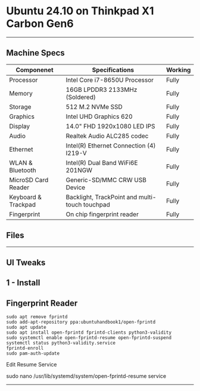 # Ubuntu 24.10 on Thinkpad X1 Carbon Gen6
--------------
## Machine Specs

| Componenet          | Specifications | Working |
| ------------------- | -----------------------------------------|---------------|
| Processor           | Intel Core i7-8650U Processor            |Fully|
| Memory              | 16GB LPDDR3 2133MHz (Soldered)           |Fully|
| Storage             | 512 M.2 NVMe SSD                         |Fully|
| Graphics            | Intel UHD Graphics 620                   |Fully|
| Display             | 14.0" FHD 1920x1080 LED IPS              |Fully|
| Audio               | Realtek Audio ALC285 codec               |Fully|
| Ethernet            | Intel(R) Ethernet Connection (4) I219-V  |Fully|
| WLAN & Bluetooth    | Intel(R) Dual Band WiFi6E 201NGW         |Fully|
| MicroSD Card Reader | Generic-SD/MMC CRW USB Device            |Fully|
| Keyboard & Trackpad | Backlight, TrackPoint and multi-touch touchpad |Fully|
| Fingerprint         | On chip fingerprint reader               |Fully|
Files
--------------
--------------
UI Tweaks 
--------------
1 - Install 
--------------
Fingerprint Reader
--------------
```
sudo apt remove fprintd
sudo add-apt-repository ppa:ubuntuhandbook1/open-fprintd
sudo apt update 
sudo apt install open-fprintd fprintd-clients python3-validity
sudo systemctl enable open-fprintd-resume open-fprintd-suspend
systemctl status python3-validity.service
fprintd-enroll
sudo pam-auth-update
```
Edit Resume Service

sudo nano /usr/lib/systemd/system/open-fprintd-resume service
*****



